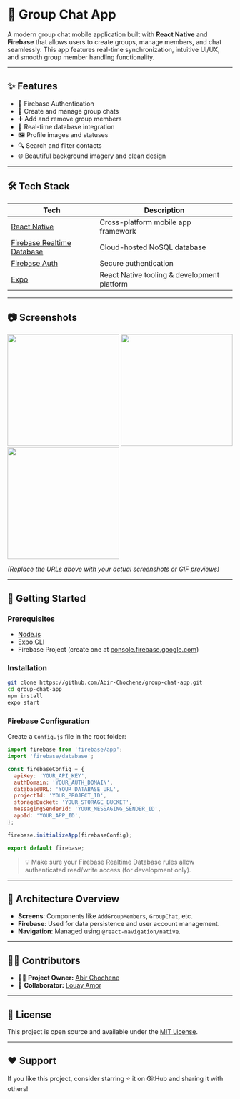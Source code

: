 # 📱 Group Chat App

A modern group chat mobile application built with **React Native** and **Firebase** that allows users to create groups, manage members, and chat seamlessly. This app features real-time synchronization, intuitive UI/UX, and smooth group member handling functionality.

---

## ✨ Features

- 🔐 Firebase Authentication
- 👥 Create and manage group chats
- ➕ Add and remove group members
- 📡 Real-time database integration
- 🖼️ Profile images and statuses
- 🔍 Search and filter contacts
- 🌐 Beautiful background imagery and clean design

---

## 🛠️ Tech Stack

| Tech | Description |
|------|-------------|
| [React Native](https://reactnative.dev/) | Cross-platform mobile app framework |
| [Firebase Realtime Database](https://firebase.google.com/docs/database) | Cloud-hosted NoSQL database |
| [Firebase Auth](https://firebase.google.com/products/auth) | Secure authentication |
| [Expo](https://expo.dev/) | React Native tooling & development platform |

---

## 📷 Screenshots

<p float="left">
  <img src="https://i.imgur.com/abc123.png" width="250" />
  <img src="https://i.imgur.com/def456.png" width="250" />
  <img src="https://i.imgur.com/ghi789.png" width="250" />
</p>

*(Replace the URLs above with your actual screenshots or GIF previews)*

---

## 🚀 Getting Started

### Prerequisites

- [Node.js](https://nodejs.org/)
- [Expo CLI](https://docs.expo.dev/get-started/installation/)
- Firebase Project (create one at [console.firebase.google.com](https://console.firebase.google.com))

### Installation

```bash
git clone https://github.com/Abir-Chochene/group-chat-app.git
cd group-chat-app
npm install
expo start
```

### Firebase Configuration

Create a `Config.js` file in the root folder:

```javascript
import firebase from 'firebase/app';
import 'firebase/database';

const firebaseConfig = {
  apiKey: 'YOUR_API_KEY',
  authDomain: 'YOUR_AUTH_DOMAIN',
  databaseURL: 'YOUR_DATABASE_URL',
  projectId: 'YOUR_PROJECT_ID',
  storageBucket: 'YOUR_STORAGE_BUCKET',
  messagingSenderId: 'YOUR_MESSAGING_SENDER_ID',
  appId: 'YOUR_APP_ID',
};

firebase.initializeApp(firebaseConfig);

export default firebase;
```

> 💡 Make sure your Firebase Realtime Database rules allow authenticated read/write access (for development only).

---

## 🧠 Architecture Overview

- **Screens**: Components like `AddGroupMembers`, `GroupChat`, etc.
- **Firebase**: Used for data persistence and user account management.
- **Navigation**: Managed using `@react-navigation/native`.

---

## 👨‍💻 Contributors

- 🧑‍💼 **Project Owner:** [Abir Chochene](https://github.com/Abir-Chochene)
- 🤝 **Collaborator:** [Louay Amor](https://github.com/LouayAmor)

---

## 📃 License

This project is open source and available under the [MIT License](LICENSE).

---

## ❤️ Support

If you like this project, consider starring ⭐ it on GitHub and sharing it with others!

